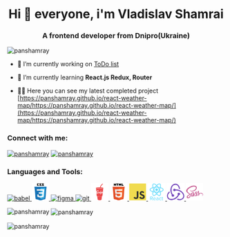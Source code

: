 <h1 align="center">Hi 👋 everyone, i'm Vladislav Shamrai</h1>
<h3 align="center">A frontend developer from Dnipro(Ukraine)</h3>

<p align="left"> <img src="https://komarev.com/ghpvc/?username=panshamray&label=Profile%20views&color=0e75b6&style=flat" alt="panshamray" /> </p>

- 🔭 I’m currently working on [ToDo list](https://github.com/PanShamray/react-todo-list)

- 🌱 I’m currently learning **React.js Redux, Router**

- 👨‍💻 Here you can see my latest completed project [https://panshamray.github.io/react-weather-map/https://panshamray.github.io/react-weather-map/](https://panshamray.github.io/react-weather-map/https://panshamray.github.io/react-weather-map/)

<h3 align="left">Connect with me:</h3>
<p align="left">
<a href="https://linkedin.com/in/panshamray" target="blank"><img align="center" src="https://raw.githubusercontent.com/rahuldkjain/github-profile-readme-generator/master/src/images/icons/Social/linked-in-alt.svg" alt="panshamray" height="30" width="40" /></a>
<a href="https://instagram.com/panshamray" target="blank"><img align="center" src="https://raw.githubusercontent.com/rahuldkjain/github-profile-readme-generator/master/src/images/icons/Social/instagram.svg" alt="panshamray" height="30" width="40" /></a>
</p>

<h3 align="left">Languages and Tools:</h3>
<p align="left"> <a href="https://babeljs.io/" target="_blank" rel="noreferrer"> <img src="https://www.vectorlogo.zone/logos/babeljs/babeljs-icon.svg" alt="babel" width="40" height="40"/> </a> <a href="https://www.w3schools.com/css/" target="_blank" rel="noreferrer"> <img src="https://raw.githubusercontent.com/devicons/devicon/master/icons/css3/css3-original-wordmark.svg" alt="css3" width="40" height="40"/> </a> <a href="https://www.figma.com/" target="_blank" rel="noreferrer"> <img src="https://www.vectorlogo.zone/logos/figma/figma-icon.svg" alt="figma" width="40" height="40"/> </a> <a href="https://git-scm.com/" target="_blank" rel="noreferrer"> <img src="https://www.vectorlogo.zone/logos/git-scm/git-scm-icon.svg" alt="git" width="40" height="40"/> </a> <a href="https://gulpjs.com" target="_blank" rel="noreferrer"> <img src="https://raw.githubusercontent.com/devicons/devicon/master/icons/gulp/gulp-plain.svg" alt="gulp" width="40" height="40"/> </a> <a href="https://www.w3.org/html/" target="_blank" rel="noreferrer"> <img src="https://raw.githubusercontent.com/devicons/devicon/master/icons/html5/html5-original-wordmark.svg" alt="html5" width="40" height="40"/> </a> <a href="https://developer.mozilla.org/en-US/docs/Web/JavaScript" target="_blank" rel="noreferrer"> <img src="https://raw.githubusercontent.com/devicons/devicon/master/icons/javascript/javascript-original.svg" alt="javascript" width="40" height="40"/> </a> <a href="https://reactjs.org/" target="_blank" rel="noreferrer"> <img src="https://raw.githubusercontent.com/devicons/devicon/master/icons/react/react-original-wordmark.svg" alt="react" width="40" height="40"/> </a> <a href="https://redux.js.org" target="_blank" rel="noreferrer"> <img src="https://raw.githubusercontent.com/devicons/devicon/master/icons/redux/redux-original.svg" alt="redux" width="40" height="40"/> </a> <a href="https://sass-lang.com" target="_blank" rel="noreferrer"> <img src="https://raw.githubusercontent.com/devicons/devicon/master/icons/sass/sass-original.svg" alt="sass" width="40" height="40"/> </a> </p>

<p><img align="left" src="https://github-readme-stats.vercel.app/api/top-langs?username=panshamray&show_icons=true&locale=en&layout=compact" alt="panshamray" /></p>

<p>&nbsp;<img align="center" src="https://github-readme-stats.vercel.app/api?username=panshamray&show_icons=true&locale=en" alt="panshamray" /></p>

<p><img align="center" src="https://github-readme-streak-stats.herokuapp.com/?user=panshamray&" alt="panshamray" /></p>
